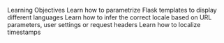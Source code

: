 Learning Objectives
Learn how to parametrize Flask templates to display different languages
Learn how to infer the correct locale based on URL parameters, user settings or request headers
Learn how to localize timestamps